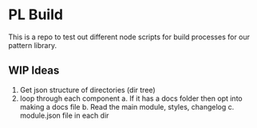 # PL Build

This is a repo to test out different node scripts for build processes for our pattern library.

## WIP Ideas

1.  Get json structure of directories (dir tree)
2.  loop through each component
    a. If it has a docs folder then opt into making a docs file
    b. Read the main module, styles, changelog
    c. module.json file in each dir
